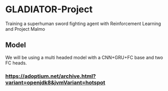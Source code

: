 # GLADIATOR-Project
Training a superhuman sword fighting agent with Reinforcement Learning and Project Malmo


## Model

We will be using a multi headed model with a CNN+GRU+FC base and two FC heads.


### https://adoptium.net/archive.html?variant=openjdk8&jvmVariant=hotspot